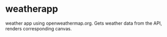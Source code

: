 # weatherapp

weather app using openweathermap.org.
Gets weather data from the API, renders corresponding canvas.
